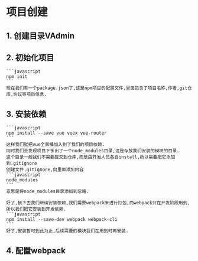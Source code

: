 # 项目创建
## 1. 创建目录VAdmin
## 2. 初始化项目  
    ```javascript
    npm init
    ```   
    现在我们有一个package.json了,这是npm项目的配置文件,里面包含了项目名称,作者,git仓库,协议等项目信息.
## 3. 安装依赖   
    ```javascript
    npm install --save vue vuex vue-router
    ```   
    这样我们就把vue全家桶加入到了我们的项目依赖.   
    同时我们会发现项目下多出了一个node_modules目录,这是存放我们安装的模块的目录.   
    这个目录一般我们不需要提交到仓库,而是由开发人员各自install,所以需要把它添加到.gitignore   
    创建文件.gitignore,向里面添加内容   
    ```javascript
    node_modules
    ```  
    意思是将node_modules目录添加到忽略.   

    好了,接下去我们继续安装依赖,我们需要webpack来进行打包,而webpack只在开发阶段用到,所以我们把它安装到开发依赖.   
    ```javascript
    npm install --save-dev webpack webpack-cli
    ```   
    好了,安装暂时到此为止,后续需要的模块我们在用到时再安装.
## 4. 配置webpack

